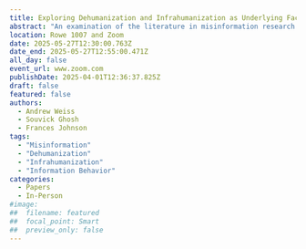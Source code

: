 ```yaml
---
title: Exploring Dehumanization and Infrahumanization as Underlying Factors in Misinformation Belief and Spread 
abstract: "An examination of the literature in misinformation research shows a gap in the area of dehumanization and the related phenomenon of infrahumanization, each of which demonstrates how individuals reduce the human characteristics of others in blatant or subtle ways. This paper examines dehumanizing and infrahumanizing behavior as potential motives and user characteristics in the spread of and belief in misinformation. It is theorized that attitudes expressed against outgroup members reflect the degree to which one infrahumanizes others, with the result that one might more willingly believe and spread misinformation about a targeted outgroup. This paper contributes to the literature in its suggestion of a novel and understudied area in misinformation, identifying key concepts and important considerations for advancing the field of misinformation studies."
location: Rowe 1007 and Zoom
date: 2025-05-27T12:30:00.763Z
date_end: 2025-05-27T12:55:00.471Z
all_day: false
event_url: www.zoom.com
publishDate: 2025-04-01T12:36:37.825Z
draft: false
featured: false
authors:
  - Andrew Weiss
  - Souvick Ghosh
  - Frances Johnson
tags:
  - "Misinformation"
  - "Dehumanization"
  - "Infrahumanization"
  - "Information Behavior"
categories:
  - Papers
  - In-Person
#image:
##  filename: featured
##  focal_point: Smart
##  preview_only: false
---
```

